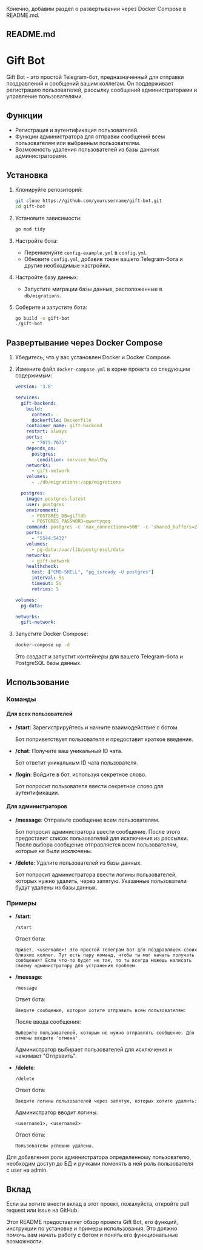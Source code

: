 Конечно, добавим раздел о развертывании через Docker Compose в README.md.

## README.md

# Gift Bot

Gift Bot - это простой Telegram-бот, предназначенный для отправки поздравлений и сообщений вашим коллегам. Он поддерживает регистрацию пользователей, рассылку сообщений администраторами и управление пользователями.

## Функции

- Регистрация и аутентификация пользователей.
- Функции администратора для отправки сообщений всем пользователям или выбранным пользователям.
- Возможность удаления пользователей из базы данных администраторами.

## Установка

1. Клонируйте репозиторий:

    ```sh
    git clone https://github.com/yourusername/gift-bot.git
    cd gift-bot
    ```

2. Установите зависимости:

    ```sh
    go mod tidy
    ```

3. Настройте бота:

    - Переименуйте `config-example.yml` в `config.yml`.
    - Обновите `config.yml`, добавив токен вашего Telegram-бота и другие необходимые настройки.

4. Настройте базу данных:

    - Запустите миграции базы данных, расположенные в `db/migrations`.

5. Соберите и запустите бота:

    ```sh
    go build -o gift-bot
    ./gift-bot
    ```

## Развертывание через Docker Compose

1. Убедитесь, что у вас установлен Docker и Docker Compose.

2. Измените файл `docker-compose.yml` в корне проекта со следующим содержимым:

    ```yaml
    version: '3.8'

    services:
      gift-backend:
        build:
          context: .
          dockerfile: Dockerfile
        container_name: gift-backend
        restart: always
        ports:
          - "7075:7075"
        depends_on:
          postgres:
            condition: service_healthy
        networks:
          - gift-network
        volumes:
          - ./db/migrations:/app/migrations

      postgres:
        image: postgres:latest
        user: postgres
        environment:
          - POSTGRES_DB=giftdb
          - POSTGRES_PASSWORD=qwertyqqq
        command: postgres -c 'max_connections=500' -c 'shared_buffers=256MB'
        ports:
          - "5544:5432"
        volumes:
          - pg-data:/var/lib/postgresql/data
        networks:
          - gift-network
        healthcheck:
          test: ["CMD-SHELL", "pg_isready -U postgres"]
          interval: 5s
          timeout: 5s
          retries: 5

    volumes:
      pg-data:

    networks:
      gift-network:
    ```

3. Запустите Docker Compose:

    ```sh
    docker-compose up -d
    ```

   Это создаст и запустит контейнеры для вашего Telegram-бота и PostgreSQL базы данных.

## Использование

### Команды

#### Для всех пользователей

- **/start**: Зарегистрируйтесь и начните взаимодействие с ботом.

  Бот поприветствует пользователя и предоставит краткое введение.

- **/chat**: Получите ваш уникальный ID чата.

  Бот ответит уникальным ID чата пользователя.

- **/login**: Войдите в бот, используя секретное слово.

  Бот попросит пользователя ввести секретное слово для аутентификации.

#### Для администраторов

- **/message**: Отправьте сообщение всем пользователям.

  Бот попросит администратора ввести сообщение. После этого предоставит список пользователей для исключения из рассылки. После выбора сообщение отправляется всем пользователям, которые не были исключены.

- **/delete**: Удалите пользователей из базы данных.

  Бот попросит администратора ввести логины пользователей, которых нужно удалить, через запятую. Указанные пользователи будут удалены из базы данных.

### Примеры

- **/start**:

    ```
    /start
    ```

  Ответ бота:

    ```
    Привет, <username>! Это простой телеграм бот для поздравляшек своих близких коллег. Тут есть пару команд, чтобы ты мог начать получать сообщения! Если что-то будет не так, то ты всегда можешь написать своему администратору для устранения проблем.
    ```

- **/message**:

    ```
    /message
    ```

  Ответ бота:

    ```
    Введите сообщение, которое хотите отправить всем пользователям:
    ```

  После ввода сообщения:

    ```
    Выберите пользователей, которым не нужно отправлять сообщение. Для отмены введите 'отмена'.
    ```

  Администратор выбирает пользователей для исключения и нажимает "Отправить".

- **/delete**:

    ```
    /delete
    ```

  Ответ бота:

    ```
    Введите логины пользователей через запятую, которых хотите удалить:
    ```

  Администратор вводит логины:

    ```
    <username1>, <username2>
    ```

  Ответ бота:

    ```
    Пользователи успешно удалены.
    ```

Для добавления роли администратора определенному пользователю, необходим доступ до БД и ручками поменять в ней роль пользователя с user на admin.
## Вклад

Если вы хотите внести вклад в этот проект, пожалуйста, откройте pull request или issue на GitHub.

Этот README предоставляет обзор проекта Gift Bot, его функций, инструкции по установке и примеры использования. Это должно помочь вам начать работу с ботом и понять его функциональные возможности.